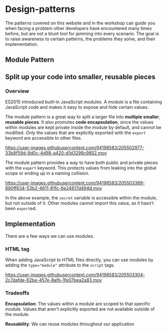 # Design-patterns
The patterns covered on this website and in the workshop can guide you when facing a problem other developers have encountered many times before, but are not a blunt tool for jamming into every scenario. The goal is to raise awareness to certain patterns, the problems they solve, and their implementation.

##  Module Pattern 
Split up your code into smaller, reusable pieces
----------
### Overview
ES2015 introduced built-in JavaScript modules. A module is a file containing JavaScript code and makes it easy to expose and hide certain values.

The module pattern is a great way to split a larger file into  **multiple smaller**,  **reusable pieces**. It also promotes  **code encapsulation**, since the values within modules are kept private inside the module by default, and cannot be modified. Only the values that are explicitly exported with the  `export`  keyword are accessible to other files.	  

https://user-images.githubusercontent.com/94198583/205502977-33b8f59d-9d0c-4d98-a420-d1d3298c9852.mov

The module pattern provides a way to have both public and private pieces with the `export` keyword. This protects values from leaking into the global scope or ending up in a naming collision.



https://user-images.githubusercontent.com/94198583/205503389-890ff634-53b2-4611-81fc-6e24617d494d.mov


In the above example, the `secret` variable is accessible within the module, but not outside of it. Other modules cannot import this value, as it hasn't been `export`ed.
## Implementation

There are a few ways we can use modules.

### HTML tag

When adding JavaScript to HTML files directly, you can use modules by adding the  `type="module"`  attribute to the  `script`  tags.

https://user-images.githubusercontent.com/94198583/205503304-2c7dafde-62be-457e-8afb-1fe07bea2a83.mov

### Tradeoffs
**Encapsulation**: The values within a module are scoped to that specific module. Values that aren't explicitly exported are not available outside of the module.

**Reusability**: We can reuse modules throughout our application
